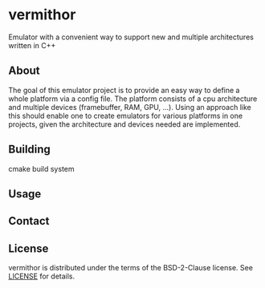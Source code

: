# vermithor
Emulator with a convenient way to support new and multiple architectures written in C++

## About
The goal of this emulator project is to provide an easy way to define a whole platform via a config file.
The platform consists of a cpu architecture and multiple devices (framebuffer, RAM, GPU, ...).
Using an approach like this should enable one to create emulators for various platforms in one projects, given the architecture and devices needed are implemented.

## Building
cmake build system

## Usage

## Contact

## License
vermithor is distributed under the terms of the BSD-2-Clause license.
See [LICENSE](./LICENSE) for details.